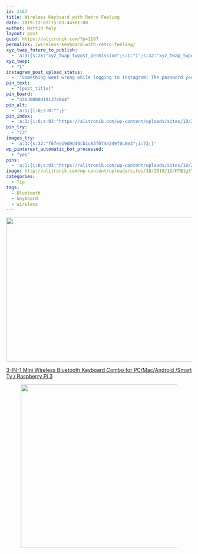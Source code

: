 ```yaml
---
id: 1167
title: Wireless Keyboard with Retro Feeling
date: 2019-12-07T15:03:44+01:00
author: Martin Maly
layout: post
guid: https://alitronik.com/?p=1167
permalink: /wireless-keyboard-with-retro-feeling/
xyz_twap_future_to_publish:
  - 'a:3:{s:26:"xyz_twap_twpost_permission";s:1:"1";s:32:"xyz_twap_twpost_image_permission";s:1:"1";s:18:"xyz_twap_twmessage";s:26:"{POST_TITLE} - {PERMALINK}";}'
xyz_twap:
  - "1"
instagram_post_upload_status:
  - '"Something went wrong while logging to instagram: The password you entered is incorrect. Please try again."'
pin_text:
  - "[post_title]"
pin_board:
  - "326300004191374864"
pin_alt:
  - 'a:1:{i:0;s:0:"";}'
pin_index:
  - 'a:1:{i:0;s:93:"https://alitronik.com/wp-content/uploads/sites/18/2019/12/HTB1g3TWhStYBeNjSspaq6yOOFXad-1.jpg";}'
pin_try:
  - "73"
images_try:
  - 'a:1:{s:32:"f6fee19d9d40cb1c83f074e249f0c0e3";i:73;}'
wp_pinterest_automatic_bot_processed:
  - "yes"
pins:
  - 'a:1:{i:0;s:93:"https://alitronik.com/wp-content/uploads/sites/18/2019/12/HTB1g3TWhStYBeNjSspaq6yOOFXad-1.jpg";}'
image: http://alitronik.com/wp-content/uploads/sites/18/2019/12/HTB1g3TWhStYBeNjSspaq6yOOFXad-1.jpg
categories:
  - Tip
tags:
  - Bluetooth
  - keyboard
  - wireless
---
```


[<img loading="lazy" width="884" height="390" src="https://alitronik.com/wp-content/uploads/sites/18/2019/12/HTB1g3TWhStYBeNjSspaq6yOOFXad-1.jpg" alt="" class="wp-image-1169" srcset="https://alitronik.com/wp-content/uploads/sites/18/2019/12/HTB1g3TWhStYBeNjSspaq6yOOFXad-1.jpg 884w, https://alitronik.com/wp-content/uploads/sites/18/2019/12/HTB1g3TWhStYBeNjSspaq6yOOFXad-1-300x132.jpg 300w, https://alitronik.com/wp-content/uploads/sites/18/2019/12/HTB1g3TWhStYBeNjSspaq6yOOFXad-1-768x339.jpg 768w, https://alitronik.com/wp-content/uploads/sites/18/2019/12/HTB1g3TWhStYBeNjSspaq6yOOFXad-1-351x155.jpg 351w, https://alitronik.com/wp-content/uploads/sites/18/2019/12/HTB1g3TWhStYBeNjSspaq6yOOFXad-1-460x203.jpg 460w" sizes="(max-width: 884px) 100vw, 884px" />](http://s.click.aliexpress.com/e/5UYXIOtS)

[3-IN-1 Mini Wireless Bluetooth Keyboard Combo for PC/Mac/Android /Smart Tv / Raspberry Pi 3](http://s.click.aliexpress.com/e/5UYXIOtS)<figure class="wp-block-image size-large">

[<img loading="lazy" width="870" height="442" src="https://alitronik.com/wp-content/uploads/sites/18/2019/12/HTB1hgDgb9MmBKNjSZTEq6ysKpXaY.jpg" alt="" class="wp-image-1170" srcset="https://alitronik.com/wp-content/uploads/sites/18/2019/12/HTB1hgDgb9MmBKNjSZTEq6ysKpXaY.jpg 870w, https://alitronik.com/wp-content/uploads/sites/18/2019/12/HTB1hgDgb9MmBKNjSZTEq6ysKpXaY-300x152.jpg 300w, https://alitronik.com/wp-content/uploads/sites/18/2019/12/HTB1hgDgb9MmBKNjSZTEq6ysKpXaY-768x390.jpg 768w, https://alitronik.com/wp-content/uploads/sites/18/2019/12/HTB1hgDgb9MmBKNjSZTEq6ysKpXaY-351x178.jpg 351w, https://alitronik.com/wp-content/uploads/sites/18/2019/12/HTB1hgDgb9MmBKNjSZTEq6ysKpXaY-460x234.jpg 460w" sizes="(max-width: 870px) 100vw, 870px" />](http://s.click.aliexpress.com/e/5UYXIOtS)</figure>
